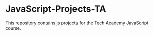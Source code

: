 # JavaScript-Projects-TA

This repository contains js projects for the Tech Academy JavaScript course.
